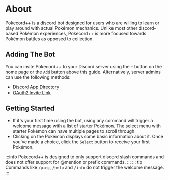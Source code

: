 # About

Pokecord++ is a discord bot designed for users who are willing to learn or play around with actual Pokémon mechanics. Unlike most other discord-based Pokémon experiences, Pokecord++ is more focused towards Pokémon battles as opposed to collection. 

## Adding The Bot

You can invite Pokecord++ to your Discord server using the `+` button on the home page or the `Add` button above this guide. Alternatively, server admins can use the following methods:

- [Discord App Directory](https://discord.com/application-directory/818836234104602635)
- [OAuth2 Invite Link](https://pokecord.org/add)

## Getting Started

- If it's your first time using the bot, using any command will trigger a welcome message with a list of starter Pokémon. The select menu with starter Pokémon can have multiple pages to scroll through.
- Clicking on the Pokémon displays some basic information about it. Once you've made a choice, click the `Select` button to receive your first Pokémon.

:::info
Pokecord++ is designed to only support discord slash commands and does not offer support for @mention or prefix commands.
:::
::: tip
Commands like `/ping`, `/help` and `/info` do not trigger the welcome message.
:::